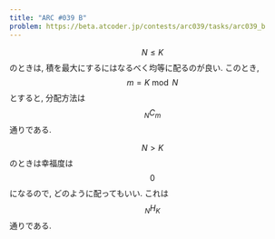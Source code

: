 ```yaml
---
title: "ARC #039 B"
problem: https://beta.atcoder.jp/contests/arc039/tasks/arc039_b
---
```

$$ N \leq K $$ のときは, 積を最大にするにはなるべく均等に配るのが良い. このとき, $$ m = K \bmod N $$ とすると, 分配方法は $$ {}_N C_m $$ 通りである.

$$ N \gt K $$ のときは幸福度は $$ 0 $$ になるので, どのように配ってもいい. これは $$ {}_N H_K $$ 通りである.
